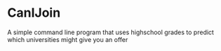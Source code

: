 # CanIJoin
A simple command line program that uses highschool grades to predict which universities might give you an offer
